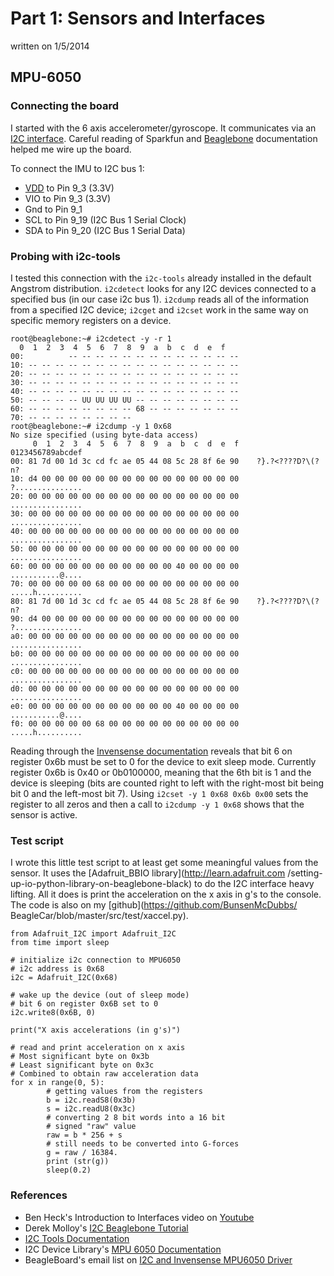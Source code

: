 # Part 1: Sensors and Interfaces

written on 1/5/2014

## MPU-6050

### Connecting the board

I started with the 6 axis accelerometer/gyroscope. It communicates via an [I2C
interface](http://youtu.be/nMZJwspSkAc?t=2m57s). Careful reading of Sparkfun
and [Beaglebone](http://elinux.org/File:BeagleBone_p9_pinout.jpg)
documentation helped me wire up the board.

To connect the IMU to I2C bus 1:

  * [VDD](http://en.wikipedia.org/wiki/IC_power_supply_pin) to Pin 9_3 (3.3V)
  * VIO to Pin 9_3 (3.3V)
  * Gnd to Pin 9_1
  * SCL to Pin 9_19 (I2C Bus 1 Serial Clock)
  * SDA to Pin 9_20 (I2C Bus 1 Serial Data)

### Probing with i2c-tools

I tested this connection with the `i2c-tools` already installed in the default
Angstrom distribution. `i2cdetect` looks for any I2C devices connected to a
specified bus (in our case i2c bus 1). `i2cdump` reads all of the information
from a specified I2C device; `i2cget` and `i2cset` work in the same way on
specific memory registers on a device.

    root@beaglebone:~# i2cdetect -y -r 1
      0  1  2  3  4  5  6  7  8  9  a  b  c  d  e  f
    00:          -- -- -- -- -- -- -- -- -- -- -- -- -- 
    10: -- -- -- -- -- -- -- -- -- -- -- -- -- -- -- -- 
    20: -- -- -- -- -- -- -- -- -- -- -- -- -- -- -- -- 
    30: -- -- -- -- -- -- -- -- -- -- -- -- -- -- -- -- 
    40: -- -- -- -- -- -- -- -- -- -- -- -- -- -- -- -- 
    50: -- -- -- -- UU UU UU UU -- -- -- -- -- -- -- -- 
    60: -- -- -- -- -- -- -- -- 68 -- -- -- -- -- -- -- 
    70: -- -- -- -- -- -- -- -- 
    root@beaglebone:~# i2cdump -y 1 0x68
    No size specified (using byte-data access)
         0  1  2  3  4  5  6  7  8  9  a  b  c  d  e  f    0123456789abcdef
    00: 81 7d 00 1d 3c cd fc ae 05 44 08 5c 28 8f 6e 90    ?}.?<????D?\(?n?
    10: d4 00 00 00 00 00 00 00 00 00 00 00 00 00 00 00    ?...............
    20: 00 00 00 00 00 00 00 00 00 00 00 00 00 00 00 00    ................
    30: 00 00 00 00 00 00 00 00 00 00 00 00 00 00 00 00    ................
    40: 00 00 00 00 00 00 00 00 00 00 00 00 00 00 00 00    ................
    50: 00 00 00 00 00 00 00 00 00 00 00 00 00 00 00 00    ................
    60: 00 00 00 00 00 00 00 00 00 00 00 40 00 00 00 00    ...........@....
    70: 00 00 00 00 00 68 00 00 00 00 00 00 00 00 00 00    .....h..........
    80: 81 7d 00 1d 3c cd fc ae 05 44 08 5c 28 8f 6e 90    ?}.?<????D?\(?n?
    90: d4 00 00 00 00 00 00 00 00 00 00 00 00 00 00 00    ?...............
    a0: 00 00 00 00 00 00 00 00 00 00 00 00 00 00 00 00    ................
    b0: 00 00 00 00 00 00 00 00 00 00 00 00 00 00 00 00    ................
    c0: 00 00 00 00 00 00 00 00 00 00 00 00 00 00 00 00    ................
    d0: 00 00 00 00 00 00 00 00 00 00 00 00 00 00 00 00    ................
    e0: 00 00 00 00 00 00 00 00 00 00 00 40 00 00 00 00    ...........@....
    f0: 00 00 00 00 00 68 00 00 00 00 00 00 00 00 00 00    .....h..........
    
Reading through the [Invensense
documentation](http://invensense.com/mems/gyro/documents/RM-MPU-6000A.pdf)
reveals that bit 6 on register 0x6b must be set to 0 for the device to exit
sleep mode. Currently register 0x6b is 0x40 or 0b0100000, meaning that the 6th
bit is 1 and the device is sleeping (bits are counted right to left with the
right-most bit being bit 0 and the left-most bit 7). Using `i2cset -y 1 0x68
0x6b 0x00` sets the register to all zeros and then a call to `i2cdump -y 1
0x68` shows that the sensor is active.

### Test script

I wrote this little test script to at least get some meaningful values from
the sensor. It uses the [Adafruit_BBIO library](http://learn.adafruit.com
/setting-up-io-python-library-on-beaglebone-black) to do the I2C interface
heavy lifting. All it does is print the acceleration on the x axis in g's to
the console. The code is also on my [github](https://github.com/BunsenMcDubbs/
BeagleCar/blob/master/src/test/xaccel.py).

    from Adafruit_I2C import Adafruit_I2C
    from time import sleep
    
    # initialize i2c connection to MPU6050
    # i2c address is 0x68
    i2c = Adafruit_I2C(0x68)
    
    # wake up the device (out of sleep mode)
    # bit 6 on register 0x6B set to 0
    i2c.write8(0x6B, 0)
    
    print("X axis accelerations (in g's)")
    
    # read and print acceleration on x axis
    # Most significant byte on 0x3b
    # Least significant byte on 0x3c
    # Combined to obtain raw acceleration data
    for x in range(0, 5):
            # getting values from the registers
            b = i2c.readS8(0x3b)
            s = i2c.readU8(0x3c)
            # converting 2 8 bit words into a 16 bit
            # signed "raw" value
            raw = b * 256 + s
            # still needs to be converted into G-forces
            g = raw / 16384.
            print (str(g))
            sleep(0.2)

### References

  * Ben Heck's Introduction to Interfaces video on [Youtube](http://youtu.be/nMZJwspSkAc?t=2m57s)
  * Derek Molloy's [I2C Beaglebone Tutorial](http://derekmolloy.ie/beaglebone/beaglebone-an-i2c-tutorial-interfacing-to-a-bma180-accelerometer/)
  * [I2C Tools Documentation](http://www.lm-sensors.org/wiki/i2cToolsDocumentation)
  * I2C Device Library's [MPU 6050 Documentation](http://www.i2cdevlib.com/devices/mpu6050)
  * BeagleBoard's email list on [I2C and Invensense MPU6050 Driver](https://groups.google.com/d/topic/beagleboard/hqqecmOjpTU/discussion)

